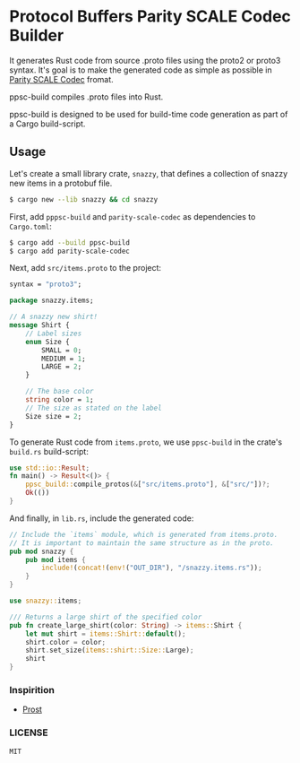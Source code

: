 # Protocol Buffers Parity SCALE Codec Builder

It generates Rust code from source .proto files using the proto2 or proto3 syntax. It's goal is to make the generated code as simple as possible in [Parity SCALE Codec](https://github.com/paritytech/parity-scale-codec) fromat.

ppsc-build compiles .proto files into Rust.

ppsc-build is designed to be used for build-time code generation as part of a Cargo build-script.

## Usage

Let's create a small library crate, `snazzy`, that defines a collection of snazzy new items in a protobuf file.

```bash
$ cargo new --lib snazzy && cd snazzy
```

First, add `pppsc-build` and `parity-scale-codec` as dependencies to `Cargo.toml`:

```bash
$ cargo add --build ppsc-build
$ cargo add parity-scale-codec
```

Next, add `src/items.proto` to the project:

```proto
syntax = "proto3";

package snazzy.items;

// A snazzy new shirt!
message Shirt {
    // Label sizes
    enum Size {
        SMALL = 0;
        MEDIUM = 1;
        LARGE = 2;
    }

    // The base color
    string color = 1;
    // The size as stated on the label
    Size size = 2;
}
```

To generate Rust code from `items.proto`, we use `ppsc-build` in the crate's `build.rs` build-script:

```rust
use std::io::Result;
fn main() -> Result<()> {
    ppsc_build::compile_protos(&["src/items.proto"], &["src/"])?;
    Ok(())
}
```

And finally, in `lib.rs`, include the generated code:

```rust
// Include the `items` module, which is generated from items.proto.
// It is important to maintain the same structure as in the proto.
pub mod snazzy {
    pub mod items {
        include!(concat!(env!("OUT_DIR"), "/snazzy.items.rs"));
    }
}

use snazzy::items;

/// Returns a large shirt of the specified color
pub fn create_large_shirt(color: String) -> items::Shirt {
    let mut shirt = items::Shirt::default();
    shirt.color = color;
    shirt.set_size(items::shirt::Size::Large);
    shirt
}
```

### Inspirition

-    [Prost](https://github.com/tokio-rs/prost)

### LICENSE

```
MIT
```
